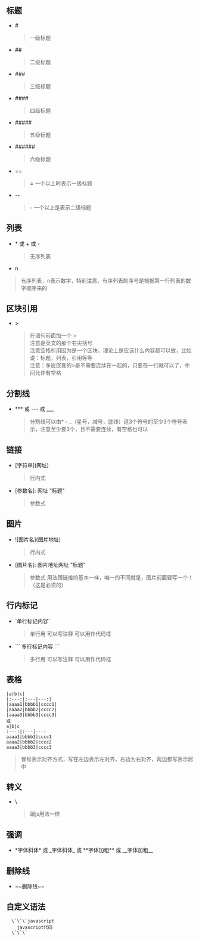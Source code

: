 
## 标题
* \#
  > 一级标题
* \##
  > 二级标题
* \###
  > 三级标题
* \####
  > 四级标题
* \#####
  > 五级标题
* \######
  > 六级标题
* ==
  > __=__ 一个以上时表示一级标题
* --
  > __-__ 一个以上是表示二级标题
## 列表
* \* 或 \+ 或 \-
  > 无序列表
* n.
 > 有序列表，n表示数字，特别注意，有序列表的序号是根据第一行列表的数字顺序来的
## 区块引用
* \>    
  > 在语句前面加一个 \>    
  > 注意是英文的那个右尖括号    
  > 注意空格引用因为是一个区块，理论上是应该什么内容都可以放，比如说：标题，列表，引用等等   
  > 注意：多层嵌套的>是不需要连续在一起的，只要在一行就可以了，中间允许有空格   
## 分割线
* \*\*\*  或 \-\-\- 或 \_\_\_
  > 分割线可以由\* \- \_（星号，减号，底线）这3个符号的至少3个符号表示，注意至少要3个，且不需要连续，有空格也可以
## 链接
* \[字符串\](网址)
  > 行内式
* \[参数名\]: 网址 "标题"
  > 参数式
## 图片
* \!\[图片名\](图片地址)
  > 行内式
* \[图片名\]: 图片地址网址 "标题"
  > 参数式 用法跟链接的基本一样，唯一的不同就是，图片前面要写一个！（这是必须的）
## 行内标记
* \`单行标记内容\`
  > 单行用 可以写注释 可以用作代码框
* \`\`\` 多行标记内容 \`\`\`
  > 多行用 可以写注释 可以用作代码框
## 表格
```
|a|b|c|
|:---:|:---|---:|
|aaaa1|bbbb1|cccc1|
|aaaa2|bbbb2|cccc2|
|aaaa3|bbbb3|cccc3|
或
a|b|c
:---:|:---|---:
aaaa1|bbbb1|cccc1
aaaa2|bbbb2|cccc2
aaaa3|bbbb3|cccc3
```
  > 冒号表示对齐方式，写在左边表示左对齐，右边为右对齐，两边都写表示居中
## 转义
* \\
  > 跟js用法一样
## 强调
* \*字体斜体\* 或 \_字体斜体\_ 或 \*\*字体加粗\*\* 或 \_\_字体加粗\_\_
## 删除线
* \~\~删除线\~\~
## 自定义语法
```
  \`\`\`javascript
    javascript代码
  \`\`\`
```

